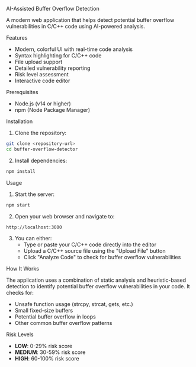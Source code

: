 AI-Assisted Buffer Overflow Detection

A modern web application that helps detect potential buffer overflow vulnerabilities in C/C++ code using AI-powered analysis.

Features

- Modern, colorful UI with real-time code analysis
- Syntax highlighting for C/C++ code
- File upload support
- Detailed vulnerability reporting
- Risk level assessment
- Interactive code editor

Prerequisites

- Node.js (v14 or higher)
- npm (Node Package Manager)

Installation

1. Clone the repository:
```bash
git clone <repository-url>
cd buffer-overflow-detector
```

2. Install dependencies:
```bash
npm install
```

Usage

1. Start the server:
```bash
npm start
```

2. Open your web browser and navigate to:
```
http://localhost:3000
```

3. You can either:
   - Type or paste your C/C++ code directly into the editor
   - Upload a C/C++ source file using the "Upload File" button
   - Click "Analyze Code" to check for buffer overflow vulnerabilities

How It Works

The application uses a combination of static analysis and heuristic-based detection to identify potential buffer overflow vulnerabilities in your code. It checks for:

- Unsafe function usage (strcpy, strcat, gets, etc.)
- Small fixed-size buffers
- Potential buffer overflow in loops
- Other common buffer overflow patterns

Risk Levels

- **LOW**: 0-29% risk score
- **MEDIUM**: 30-59% risk score
- **HIGH**: 60-100% risk score
